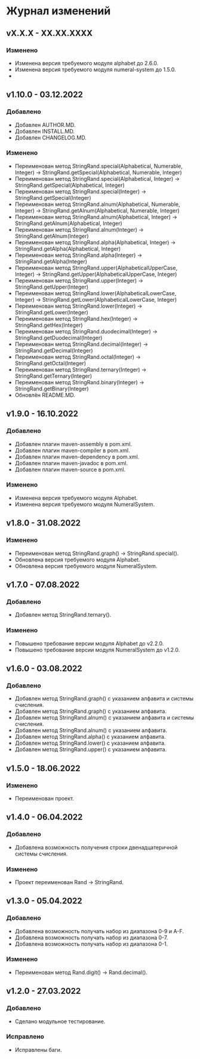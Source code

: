 # Журнал изменений
## vX.X.X - XX.XX.XXXX
### Изменено
* Изменена версия требуемого модуля alphabet до 2.6.0.
* Изменена версия требуемого модуля numeral-system до 1.5.0.
* 

## v1.10.0 - 03.12.2022
### Добавлено
* Добавлен AUTHOR.MD.
* Добавлен INSTALL.MD.
* Добавлен CHANGELOG.MD.

### Изменено
* Переименован метод StringRand.special(Alphabetical, Numerable, Integer) -> StringRand.getSpecial(Alphabetical, Numerable, Integer)
* Переименован метод StringRand.special(Alphabetical, Integer) -> StringRand.getSpecial(Alphabetical, Integer)
* Переименован метод StringRand.special(Integer) -> StringRand.getSpecial(Integer)
* Переименован метод StringRand.alnum(Alphabetical, Numerable, Integer) -> StringRand.getAlnum(Alphabetical, Numerable, Integer)
* Переименован метод StringRand.alnum(Alphabetical, Integer) -> StringRand.getAlnum(Alphabetical, Integer)
* Переименован метод StringRand.alnum(Integer) -> StringRand.getAlnum(Integer)
* Переименован метод StringRand.alpha(Alphabetical, Integer) -> StringRand.getAlpha(Alphabetical, Integer)
* Переименован метод StringRand.alpha(Integer) -> StringRand.getAlpha(Integer)
* Переименован метод StringRand.upper(AlphabeticalUpperCase, Integer) -> StringRand.getUpper(AlphabeticalUpperCase, Integer)
* Переименован метод StringRand.upper(Integer) -> StringRand.getUpper(Integer)
* Переименован метод StringRand.lower(AlphabeticalLowerCase, Integer) -> StringRand.getLower(AlphabeticalLowerCase, Integer)
* Переименован метод StringRand.lower(Integer) -> StringRand.getLower(Integer)
* Переименован метод StringRand.hex(Integer) -> StringRand.getHex(Integer)
* Переименован метод StringRand.duodecimal(Integer) -> StringRand.getDuodecimal(Integer)
* Переименован метод StringRand.decimal(Integer) -> StringRand.getDecimal(Integer)
* Переименован метод StringRand.octal(Integer) -> StringRand.getOctal(Integer)
* Переименован метод StringRand.ternary(Integer) -> StringRand.getTernary(Integer)
* Переименован метод StringRand.binary(Integer) -> StringRand.getBinary(Integer)
* Обновлён README.MD.

## v1.9.0 - 16.10.2022
### Добавлено
* Добавлен плагин maven-assembly в pom.xml.
* Добавлен плагин maven-compiler в pom.xml.
* Добавлен плагин maven-dependency в pom.xml.
* Добавлен плагин maven-javadoc в pom.xml.
* Добавлен плагин maven-source в pom.xml.

### Изменено
* Изменена версия требуемого модуля Alphabet.
* Изменена версия требуемого модуля NumeralSystem.

## v1.8.0 - 31.08.2022
### Изменено
* Переименован метод StringRand.graph() -> StringRand.special().
* Обновлена версия требуемого модуля Alphabet.
* Обновлена версия требуемого модуля NumeralSystem.

## v1.7.0 - 07.08.2022
### Добавлено
* Добавлен метод StringRand.ternary().

### Изменено
* Повышено требование версии модуля Alphabet до v2.2.0.
* Повышено требование версии модуля NumeralSystem до v1.2.0.

## v1.6.0 - 03.08.2022
### Добавлено
* Добавлен метод StringRand.graph() с указанием алфавита и системы счисления.
* Добавлен метод StringRand.graph() с указанием алфавита.
* Добавлен метод StringRand.alnum() с указанием алфавита и системы счисления.
* Добавлен метод StringRand.alnum() с указанием алфавита.
* Добавлен метод StringRand.alpha() с указанием алфавита.
* Добавлен метод StringRand.lower() с указанием алфавита.
* Добавлен метод StringRand.upper() с указанием алфавита.

## v1.5.0 - 18.06.2022
### Изменено
* Переименован проект.

## v1.4.0 - 06.04.2022
### Добавлено
* Добавлена возможность получения строки двенадцатеричной системы счисления.

### Изменено
* Проект переименован Rand -> StringRand.

## v1.3.0 - 05.04.2022
### Добавлено
* Добавлена возможность получать набор из диапазона 0-9 и A-F.
* Добавлена возможность получать набор из диапазона 0-7.
* Добавлена возможность получать набор из диапазона 0-1.

### Изменено
* Переименован метод Rand.digit() -> Rand.decimal().

## v1.2.0 - 27.03.2022
### Добавлено
* Сделано модульное тестирование.

### Исправлено
* Исправлены баги.
